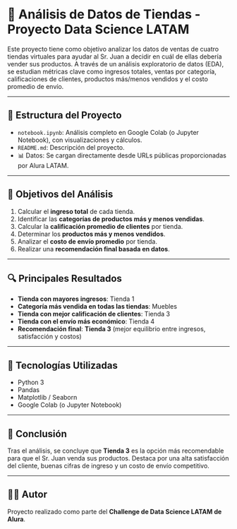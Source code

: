 # 🛒 Análisis de Datos de Tiendas - Proyecto Data Science LATAM

Este proyecto tiene como objetivo analizar los datos de ventas de cuatro tiendas virtuales para ayudar al Sr. Juan a decidir en cuál de ellas debería vender sus productos. A través de un análisis exploratorio de datos (EDA), se estudian métricas clave como ingresos totales, ventas por categoría, calificaciones de clientes, productos más/menos vendidos y el costo promedio de envío.

---

## 📂 Estructura del Proyecto

- `notebook.ipynb`: Análisis completo en Google Colab (o Jupyter Notebook), con visualizaciones y cálculos.
- `README.md`: Descripción del proyecto.
- 📊 Datos: Se cargan directamente desde URLs públicas proporcionadas por Alura LATAM.

---

## 🚀 Objetivos del Análisis

1. Calcular el **ingreso total** de cada tienda.
2. Identificar las **categorías de productos más y menos vendidas**.
3. Calcular la **calificación promedio de clientes** por tienda.
4. Determinar los **productos más y menos vendidos**.
5. Analizar el **costo de envío promedio** por tienda.
6. Realizar una **recomendación final basada en datos**.

---

## 🔍 Principales Resultados

- **Tienda con mayores ingresos**: Tienda 1
- **Categoría más vendida en todas las tiendas**: Muebles
- **Tienda con mejor calificación de clientes**: Tienda 3
- **Tienda con el envío más económico**: Tienda 4
- **Recomendación final**: **Tienda 3** (mejor equilibrio entre ingresos, satisfacción y costos)

---

## 🧪 Tecnologías Utilizadas

- Python 3
- Pandas
- Matplotlib / Seaborn
- Google Colab (o Jupyter Notebook)

---

## 📝 Conclusión

Tras el análisis, se concluye que **Tienda 3** es la opción más recomendable para que el Sr. Juan venda sus productos. Destaca por una alta satisfacción del cliente, buenas cifras de ingreso y un costo de envío competitivo.

---

## 👨‍💻 Autor

Proyecto realizado como parte del **Challenge de Data Science LATAM de Alura**.

